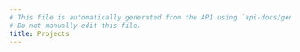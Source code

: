 ```yaml
---
# This file is automatically generated from the API using `api-docs/generate.py`
# Do not manually edit this file.
title: Projects
---
```



